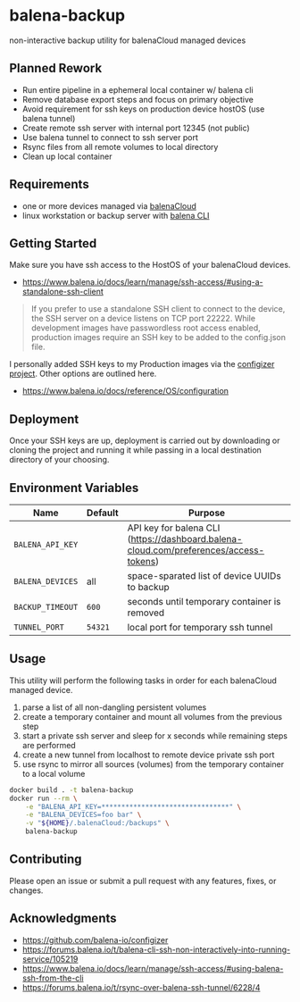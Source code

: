 # balena-backup

non-interactive backup utility for balenaCloud managed devices

## Planned Rework

- Run entire pipeline in a ephemeral local container w/ balena cli
- Remove database export steps and focus on primary objective
- Avoid requirement for ssh keys on production device hostOS (use balena tunnel)
- Create remote ssh server with internal port 12345 (not public)
- Use balena tunnel to connect to ssh server port
- Rsync files from all remote volumes to local directory
- Clean up local container

## Requirements

- one or more devices managed via [balenaCloud](https://www.balena.io/cloud/)
- linux workstation or backup server with [balena CLI](https://www.balena.io/docs/reference/balena-cli/)

## Getting Started

Make sure you have ssh access to the HostOS of your balenaCloud devices.

- <https://www.balena.io/docs/learn/manage/ssh-access/#using-a-standalone-ssh-client>

> If you prefer to use a standalone SSH client to connect to the device, the SSH server on a device listens on TCP port 22222. While development images have passwordless root access enabled, production images require an SSH key to be added to the config.json file.

I personally added SSH keys to my Production images via the [configizer project](https://github.com/balena-io-playground/configizer). Other options are outlined here.

- <https://www.balena.io/docs/reference/OS/configuration>

## Deployment

Once your SSH keys are up, deployment is carried out by downloading or cloning the project and running it while passing in a local destination directory of your choosing.

## Environment Variables

| Name             | Default | Purpose                                                                               |
| ---------------- | ------- | ------------------------------------------------------------------------------------- |
| `BALENA_API_KEY` |         | API key for balena CLI (https://dashboard.balena-cloud.com/preferences/access-tokens) |
| `BALENA_DEVICES` | all     | space-sparated list of device UUIDs to backup                                         |
| `BACKUP_TIMEOUT` | `600`   | seconds until temporary container is removed                                          |
| `TUNNEL_PORT`    | `54321` | local port for temporary ssh tunnel                                                   |

## Usage

This utility will perform the following tasks in order for each balenaCloud managed device.

1. parse a list of all non-dangling persistent volumes
2. create a temporary container and mount all volumes from the previous step
3. start a private ssh server and sleep for x seconds while remaining steps are performed
4. create a new tunnel from localhost to remote device private ssh port
5. use rsync to mirror all sources (volumes) from the temporary container to a local volume

```bash
docker build . -t balena-backup
docker run --rm \
    -e "BALENA_API_KEY=********************************" \
    -e "BALENA_DEVICES=foo bar" \
    -v "${HOME}/.balenaCloud:/backups" \
    balena-backup
```

## Contributing

Please open an issue or submit a pull request with any features, fixes, or changes.

## Acknowledgments

- <https://github.com/balena-io/configizer>
- <https://forums.balena.io/t/balena-cli-ssh-non-interactively-into-running-service/105219>
- <https://www.balena.io/docs/learn/manage/ssh-access/#using-balena-ssh-from-the-cli>
- <https://forums.balena.io/t/rsync-over-balena-ssh-tunnel/6228/4>
